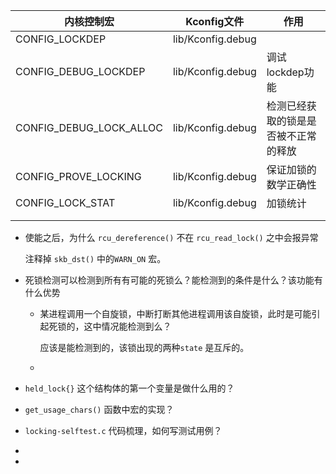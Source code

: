 | 内核控制宏              | Kconfig文件       | 作用                                 |
| ----------------------- | ----------------- | ------------------------------------ |
| CONFIG_LOCKDEP          | lib/Kconfig.debug |                                      |
| CONFIG_DEBUG_LOCKDEP    | lib/Kconfig.debug | 调试lockdep功能                      |
| CONFIG_DEBUG_LOCK_ALLOC | lib/Kconfig.debug | 检测已经获取的锁是是否被不正常的释放 |
| CONFIG_PROVE_LOCKING    | lib/Kconfig.debug | 保证加锁的数学正确性                 |
| CONFIG_LOCK_STAT        | lib/Kconfig.debug | 加锁统计                             |
|                         |                   |                                      |
|                         |                   |                                      |





* 使能之后，为什么 `rcu_dereference()` 不在 `rcu_read_lock()` 之中会报异常

  注释掉 `skb_dst()` 中的`WARN_ON` 宏。

* 死锁检测可以检测到所有有可能的死锁么？能检测到的条件是什么？该功能有什么优势

  * 某进程调用一个自旋锁，中断打断其他进程调用该自旋锁，此时是可能引起死锁的，这中情况能检测到么？

    应该是能检测到的，该锁出现的两种`state` 是互斥的。

  * 

* `held_lock{}` 这个结构体的第一个变量是做什么用的？

* `get_usage_chars()` 函数中宏的实现？

* `locking-selftest.c` 代码梳理，如何写测试用例？

* 

* 

